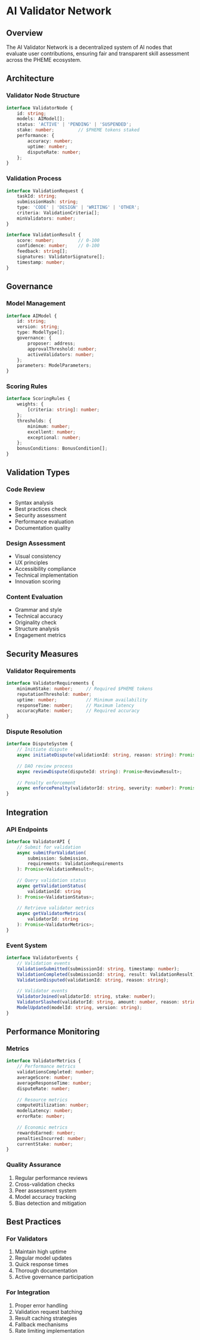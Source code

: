 # AI Validator Network

## Overview

The AI Validator Network is a decentralized system of AI nodes that evaluate user contributions, ensuring fair and transparent skill assessment across the PHEME ecosystem.

## Architecture

### Validator Node Structure

```typescript
interface ValidatorNode {
    id: string;
    models: AIModel[];
    status: 'ACTIVE' | 'PENDING' | 'SUSPENDED';
    stake: number;         // $PHEME tokens staked
    performance: {
        accuracy: number;
        uptime: number;
        disputeRate: number;
    };
}
```

### Validation Process

```typescript
interface ValidationRequest {
    taskId: string;
    submissionHash: string;
    type: 'CODE' | 'DESIGN' | 'WRITING' | 'OTHER';
    criteria: ValidationCriteria[];
    minValidators: number;
}

interface ValidationResult {
    score: number;         // 0-100
    confidence: number;    // 0-100
    feedback: string[];
    signatures: ValidatorSignature[];
    timestamp: number;
}
```

## Governance

### Model Management

```typescript
interface AIModel {
    id: string;
    version: string;
    type: ModelType[];
    governance: {
        proposer: address;
        approvalThreshold: number;
        activeValidators: number;
    };
    parameters: ModelParameters;
}
```

### Scoring Rules

```typescript
interface ScoringRules {
    weights: {
        [criteria: string]: number;
    };
    thresholds: {
        minimum: number;
        excellent: number;
        exceptional: number;
    };
    bonusConditions: BonusCondition[];
}
```

## Validation Types

### Code Review

* Syntax analysis
* Best practices check
* Security assessment
* Performance evaluation
* Documentation quality

### Design Assessment

* Visual consistency
* UX principles
* Accessibility compliance
* Technical implementation
* Innovation scoring

### Content Evaluation

* Grammar and style
* Technical accuracy
* Originality check
* Structure analysis
* Engagement metrics

## Security Measures

### Validator Requirements

```typescript
interface ValidatorRequirements {
    minimumStake: number;     // Required $PHEME tokens
    reputationThreshold: number;
    uptime: number;           // Minimum availability
    responseTime: number;     // Maximum latency
    accuracyRate: number;     // Required accuracy
}
```

### Dispute Resolution

```typescript
interface DisputeSystem {
    // Initiate dispute
    async initiateDispute(validationId: string, reason: string): Promise<DisputeId>;
    
    // DAO review process
    async reviewDispute(disputeId: string): Promise<ReviewResult>;
    
    // Penalty enforcement
    async enforcePenalty(validatorId: string, severity: number): Promise<void>;
}
```

## Integration

### API Endpoints

```typescript
interface ValidatorAPI {
    // Submit for validation
    async submitForValidation(
        submission: Submission,
        requirements: ValidationRequirements
    ): Promise<ValidationResult>;
    
    // Query validation status
    async getValidationStatus(
        validationId: string
    ): Promise<ValidationStatus>;
    
    // Retrieve validator metrics
    async getValidatorMetrics(
        validatorId: string
    ): Promise<ValidatorMetrics>;
}
```

### Event System

```typescript
interface ValidatorEvents {
    // Validation events
    ValidationSubmitted(submissionId: string, timestamp: number);
    ValidationCompleted(submissionId: string, result: ValidationResult);
    ValidationDisputed(validationId: string, reason: string);
    
    // Validator events
    ValidatorJoined(validatorId: string, stake: number);
    ValidatorSlashed(validatorId: string, amount: number, reason: string);
    ModelUpdated(modelId: string, version: string);
}
```

## Performance Monitoring

### Metrics

```typescript
interface ValidatorMetrics {
    // Performance metrics
    validationsCompleted: number;
    averageScore: number;
    averageResponseTime: number;
    disputeRate: number;
    
    // Resource metrics
    computeUtilization: number;
    modelLatency: number;
    errorRate: number;
    
    // Economic metrics
    rewardsEarned: number;
    penaltiesIncurred: number;
    currentStake: number;
}
```

### Quality Assurance

1. Regular performance reviews
2. Cross-validation checks
3. Peer assessment system
4. Model accuracy tracking
5. Bias detection and mitigation

## Best Practices

### For Validators

1. Maintain high uptime
2. Regular model updates
3. Quick response times
4. Thorough documentation
5. Active governance participation

### For Integration

1. Proper error handling
2. Validation request batching
3. Result caching strategies
4. Fallback mechanisms
5. Rate limiting implementation
